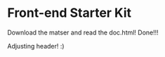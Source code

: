 Front-end Starter Kit
============

Download the matser and read the doc.html!
Done!!!


Adjusting header! :)